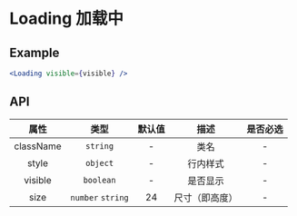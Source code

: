 # Loading 加载中

## Example

```jsx
<Loading visible={visible} />
```

## API

|   属性    |   类型    | 默认值 |   描述   | 是否必选 |
|:---------:|:---------:|:------:|:--------:|:--------:|
| className | `string`  |   -    |   类名   |    -     |
|   style   | `object`  |   -    | 行内样式 |    -     |
|  visible  | `boolean` |   -    | 是否显示 |    -     |
|  size  | `number` `string` |   24    | 尺寸（即高度） |    -     |

